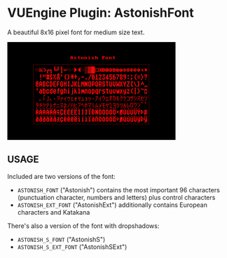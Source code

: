 VUEngine Plugin: AstonishFont
=============================

A beautiful 8x16 pixel font for medium size text.

![Preview Image](preview.png)


USAGE
-----

Included are two versions of the font:

- `ASTONISH_FONT` ("Astonish") contains the most important 96 characters (punctuation character, numbers and letters) plus control characters
- `ASTONISH_EXT_FONT` ("AstonishExt") additionally contains European characters and Katakana

There's also a version of the font with dropshadows:

- `ASTONISH_S_FONT` ("AstonishS")
- `ASTONISH_S_EXT_FONT` ("AstonishSExt")
